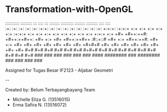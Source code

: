 # Transformation-with-OpenGL
::::::::::: :::::::::      :::     ::::    :::  ::::::::  ::::::::::  ::::::::  :::::::::  ::::    ::::  
    :+:     :+:    :+:   :+: :+:   :+:+:   :+: :+:    :+: :+:        :+:    :+: :+:    :+: +:+:+: :+:+:+ 
    +:+     +:+    +:+  +:+   +:+  :+:+:+  +:+ +:+        +:+        +:+    +:+ +:+    +:+ +:+ +:+:+ +:+ 
    +#+     +#++:++#:  +#++:++#++: +#+ +:+ +#+ +#++:++#++ :#::+::#   +#+    +:+ +#++:++#:  +#+  +:+  +#+ 
    +#+     +#+    +#+ +#+     +#+ +#+  +#+#+#        +#+ +#+        +#+    +#+ +#+    +#+ +#+       +#+ 
    #+#     #+#    #+# #+#     #+# #+#   #+#+# #+#    #+# #+#        #+#    #+# #+#    #+# #+#       #+# 
    ###     ###    ### ###     ### ###    ####  ########  ###         ########  ###    ### ###       ### 

Assigned for Tugas Besar IF2123 - Aljabar Geometri

--

Created by:
  Belum Terbayangbayang Team
  - Michelle Eliza G. (13516015)
  - Erma Safira N. (13516072)
